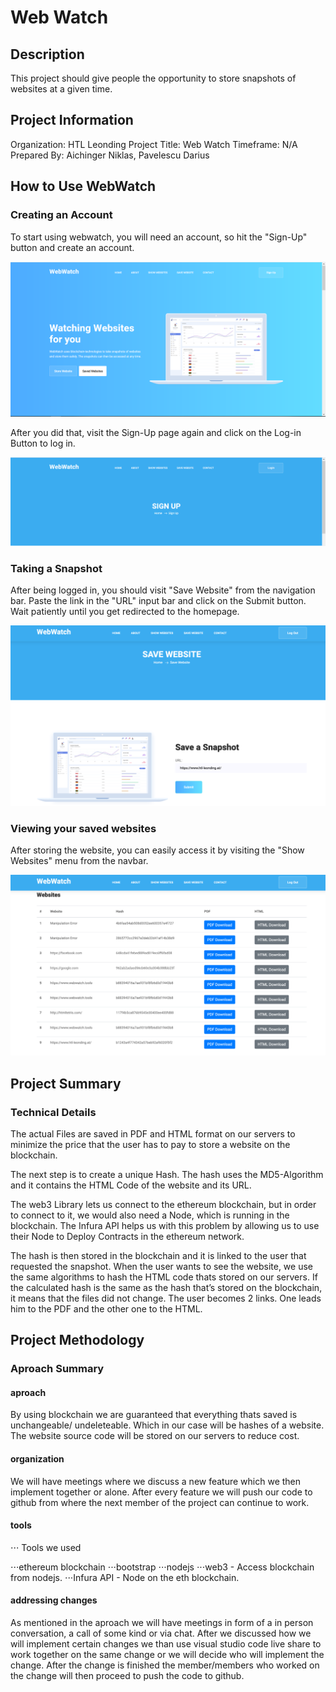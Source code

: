 # Web Watch
## Description
This project should give people the opportunity to store snapshots of websites at a given time.

## Project Information
Organization: HTL Leonding
Project Title: Web Watch
Timeframe: N/A
Prepared By: Aichinger Niklas,
Pavelescu Darius

## How to Use WebWatch
### Creating an Account

To start using webwatch, you will need an account, so hit the "Sign-Up" button and create an account.

![](github_content/img/sign_up.PNG "Signup")

After you did that, visit the Sign-Up page again and click on the Log-in Button to log in.

![](github_content/img/log_in.PNG "Login")

### Taking a Snapshot
After being logged in, you should visit "Save Website" from the navigation bar.
Paste the link in the "URL" input bar and click on the Submit button.
Wait patiently until you get redirected to the homepage.

![](github_content/img/save_website.png "Save Website")

### Viewing your saved websites
After storing the website, you can easily access it by visiting the "Show Websites" menu from the navbar.

![](github_content/img/show_website.png "Show Websites")

## Project Summary
### Technical Details
The actual Files are saved in PDF and HTML format on our servers to minimize the price that the user has to pay to store a website on the blockchain.

The next step is to create a unique Hash. The hash uses the MD5-Algorithm and it contains the HTML Code of the website and its URL.

The web3 Library lets us connect to the ethereum blockchain, but in order to connect to it, we would also need a Node, which is running in the blockchain. The Infura API helps us with this problem by allowing us to use their Node to Deploy Contracts in the ethereum network.

The hash is then stored in the blockchain and it is linked to the user that requested the snapshot.
When the user wants to see the website, we use the same algorithms to hash the HTML code thats stored on our servers. If the calculated hash is the same as the hash that’s stored on the blockchain, it means that the files did not change. The user becomes 2 links. One leads him to the PDF and the other one to the HTML.

## Project Methodology
### Aproach Summary
#### aproach
By using blockchain we are guaranteed that everything thats saved is unchangeable/ undeleteable. Which in our case will be hashes of a website. The website source code will be stored on our servers to reduce cost.

#### organization
We will have meetings where we discuss a new feature which we then implement together or alone. After every feature we will push our code to github from where the next member of the project can continue to work.

#### tools

⋅⋅⋅ Tools we used

⋅⋅⋅ethereum blockchain
⋅⋅⋅bootstrap
⋅⋅⋅nodejs
    ⋅⋅⋅web3 - Access blockchain from nodejs.
    ⋅⋅⋅Infura API - Node on the eth blockchain.
    
#### addressing changes
As mentioned in the aproach we will have meetings in form of a in person conversation, a call of some kind or via chat. After we discussed how we will implement certain changes we than use visual studio code live share to work together on the same change or we will decide who will implement the change. After the change is finished the member/members who worked on the change will then proceed to push the code to github.